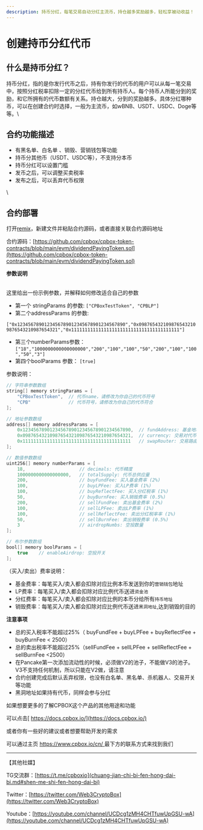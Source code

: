 ```yaml
---
description: 持币分红，每笔交易自动分红主流币，持仓越多奖励越多，轻松享被动收益！        4o
---
```


# 创建持币分红代币

## 什么是持币分红？

持币分红，指的是你发行代币之后，持有你发行的代币的用户可以从每一笔交易中，按照分红税率扣除一定的分红代币给到所有持币人。每个持币人所能分到的奖励，和它所拥有的代币数额有关系。持仓越大，分到的奖励越多。具体分红哪种币，可以在创建合约时选择，一般为主流币，如wBNB、USDT、USDC、Doge等等。\


## 合约功能描述

* 有黑名单、白名单 、销毁、营销钱包等功能
* 持币分其他币（USDT、USDC等），不支持分本币
* 持币分红可以设置门槛
* 发币之后，可以调整买卖税率
* 发布之后，可以丢弃代币权限

\


## 合约部署

打开[remix](https://remix.ethereum.org/)，新建文件并粘贴合约源码，或者直接关联合约源码地址

合约源码：[https://github.com/cpbox/cpbox-token-contracts/blob/main/evm/dividendPayingToken.sol](https://github.com/cpbox/cpbox-token-contracts/blob/main/evm/dividendPayingToken.sol)

**参数说明**

\
这里给出一份示例参数，并解释如何修改适合自己的参数

* 第一个 stringParams 的参数: `["CPBoxTestToken", "CPBLP"]`
* 第二个addressParams 的参数:

`["0x1234567890123456789012345678901234567890","0x0987654321098765432109876543210987654321","0x1111111111111111111111111111111111111111"]`

* 第三个numberParams参数：`["18","1000000000000000000","200","100","100","50","200","100","100","50","3"]`
* 第四个boolParams 参数： `[true]`

参数说明：

```java
// 字符串参数数组
string[] memory stringParams = [
    "CPBoxTestToken",  // 代币name，请修改为你自己的代币符号
    "CPB"              // 代币符号，请修改为你自己的代币符合
];

// 地址参数数组
address[] memory addressParams = [
    0x1234567890123456789012345678901234567890,  // fundAddress: 基金地址
    0x0987654321098765432109876543210987654321,  // currency: 交易对代币地址
    0x1111111111111111111111111111111111111111   // swapRouter: 交易路由合约地址
];

// 数值参数数组
uint256[] memory numberParams = [
    18,                    // decimals: 代币精度
    1000000000000000000,   // totalSupply: 代币总供应量
    200,                   // buyFundFee: 买入基金费率 (2%)
    100,                   // buyLPFee: 买入LP费率 (1%)
    100,                   // buyReflectFee: 买入分红税率 (1%)
    50,                    // buyBurnFee: 买入销毁费率 (0.5%)
    200,                   // sellFundFee: 卖出基金费率 (2%)
    100,                   // sellLPFee: 卖出LP费率 (1%)
    100,                   // sellReflectFee: 卖出分红税率率 (1%)
    50,                    // sellBurnFee: 卖出销毁费率 (0.5%)
    3                      // airdropNumbs: 空投数量
];

// 布尔参数数组
bool[] memory boolParams = [
    true    // enableAirdrop: 空投开关
];
```

（买入/卖出）费率说明：

* 基金费率：每笔买入/卖入都会扣除对应比例本币发送到你的`营销钱包`地址
* LP费率：每笔买入/卖入都会扣除对应比例代币送进`资金池`
* 分红费率：每笔买入/卖入都会扣除对应比例的本币分给所有`持币地址`
* 销毁费率：每笔买入/卖入都会扣除对应比例代币送进`黑洞地址`,达到销毁的目的

**注意事项**

* 总的买入税率不能超过25%（ buyFundFee + buyLPFee + buyReflectFee + buyBurnFee < 2500）
* 总的卖出税率不能超过25%（sellFundFee + sellLPFee + sellReflectFee + sellBurnFee <2500）
* 在Pancake第一次添加流动性的时候，必须做V2的池子，不能做V3的池子。V3不支持任何机制，所以只能在V2做，请注意
* 合约创建完成后默认丢弃权限，也没有白名单、黑名单、杀机器人、交易开关等功能
* 黑洞地址如果持有代币，同样会参与分红

如果想要更多的了解CPBOX这个产品的其他用途和功能

可以点击[ https://docs.cpbox.io/](https://docs.cpbox.io/)

或者你有一些好的建议或者想要帮助开发的需求

可以通过主页 [https://www.cpbox.io/cn/ ](https://www.cpbox.io/cn/)最下方的联系方式来找到我们

***

【其他社媒】&#x20;

TG交流群：[https://t.me/cpboxio](chuang-jian-chi-bi-fen-hong-dai-bi.md#shen-me-shi-fen-hong-dai-bi)

Twitter：[https://twitter.com/Web3CryptoBox](https://twitter.com/Web3CryptoBox)

Youtube：[https://youtube.com/channel/UCDcg1zMH4CHTfuwUpGSU-wA](https://youtube.com/channel/UCDcg1zMH4CHTfuwUpGSU-wA)
